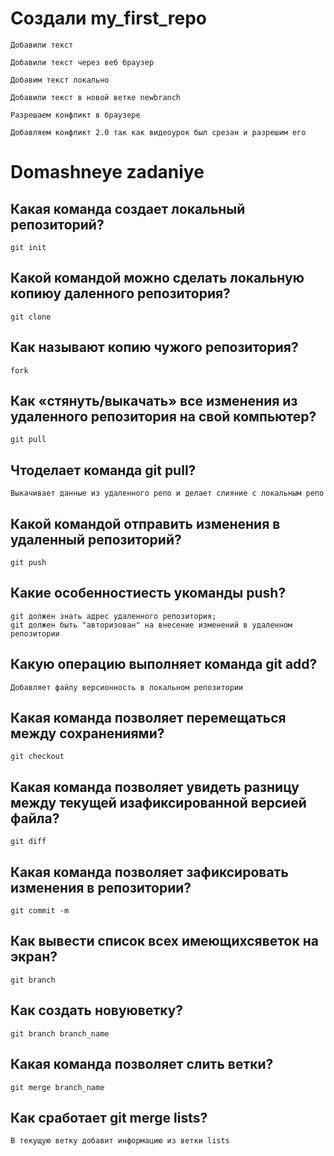 # Создали my_first_repo
```sd
Добавили текст

Добавили текст через веб браузер

Добавим текст локально 

Добавили текст в новой ветке newbranch

Разрешаем конфликт в браузере

Добавляем конфликт 2.0 так как видеоурок был срезан и разрешим его
```

# Domashneye zadaniye

## Какая команда создает локальный репозиторий?

```sd
git init
```

## Какой командой можно сделать локальную копиюу даленного репозитория?

```sd
git clone
```

## Как называют копию чужого репозитория?

```sd
fork
```

## Как «стянуть/выкачать» все изменения из удаленного репозитория на свой компьютер?

```sd
git pull
```

## Чтоделает команда git pull?

```sd
Выкачивает данные из удаленного репо и делает слияние с локальным репо
```

## Какой командой отправить изменения в удаленный репозиторий?

```sd
git push
```

## Какие особенностиесть укоманды push?
 
```sd
git должен знать адрес удаленного репозитория;
git должен быть "авторизован" на внесение изменений в удаленном репозитории
```

## Какую операцию выполняет команда git add?

```sd
Добавляет файлу версионность в локальном репозитории
```

## Какая команда позволяет перемещаться между сохранениями?

```sd
git checkout
```

## Какая команда позволяет увидеть разницу между текущей изафиксированной версией файла?

```sd
git diff
```

## Какая команда позволяет зафиксировать изменения в репозитории?

```sd
git commit -m
```

## Как вывести список всех имеющихсяветок на экран?

```sd
git branch
```

## Как создать новуюветку?

```sd
git branch branch_name
```

## Какая команда позволяет слить ветки?

```sd
git merge branch_name
```

## Как сработает git merge lists?

```sd
В текущую ветку добавит информацию из ветки lists
```


